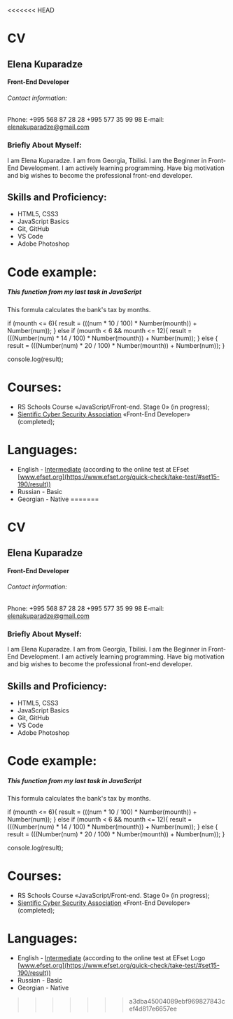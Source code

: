 <<<<<<< HEAD
# CV
## Elena Kuparadze
#### Front-End Developer

###### Contact information:
Phone: +995 568 87 28 28
        +995 577 35 99 98
E-mail: elenakuparadze@gmail.com

### Briefly About Myself:
I am Elena Kuparadze. I am from Georgia, Tbilisi.
I am the Beginner in Front-End Development. 
I am actively learning programming. Have big motivation and big wishes to become the professional front-end developer.

## Skills and Proficiency:
- HTML5, CSS3
- JavaScript Basics
- Git, GitHub
- VS Code
- Adobe Photoshop

# Code example: 
##### This function from my last task in JavaScript 
This formula calculates the bank's tax by months.

 if (mounth <= 6){
    result = (((num * 10 / 100) * Number(mounth)) + Number(num));
 } else if (mounth < 6 && mounth <= 12){
    result = (((Number(num) * 14 / 100) * Number(mounth)) + Number(num));
 } else {
    result = (((Number(num) * 20 / 100) * Number(mounth)) + Number(num));
 }
 
  console.log(result);
  
  # Courses:
- RS Schools Course «JavaScript/Front-end. Stage 0» (in progress);
- [Sientific Cyber Security Association](https://scsa.ge/en/)  «Front-End Developer» (completed);

# Languages:

- English - [Intermediate](https://drive.google.com/file/d/1IEH5wFuKPTUQGpXSNk_Br49Q0TH093jY/view?usp=sharing) (according to the online test at EFset [www.efset.org](https://www.efset.org/quick-check/take-test/#set15-190/result))
- Russian - Basic
- Georgian - Native
=======
# CV
## Elena Kuparadze
#### Front-End Developer

###### Contact information:
Phone: +995 568 87 28 28
        +995 577 35 99 98
E-mail: elenakuparadze@gmail.com

### Briefly About Myself:
I am Elena Kuparadze. I am from Georgia, Tbilisi.
I am the Beginner in Front-End Development. 
I am actively learning programming. Have big motivation and big wishes to become the professional front-end developer.

## Skills and Proficiency:
- HTML5, CSS3
- JavaScript Basics
- Git, GitHub
- VS Code
- Adobe Photoshop

# Code example: 
##### This function from my last task in JavaScript 
This formula calculates the bank's tax by months.

 if (mounth <= 6){
    result = (((num * 10 / 100) * Number(mounth)) + Number(num));
 } else if (mounth < 6 && mounth <= 12){
    result = (((Number(num) * 14 / 100) * Number(mounth)) + Number(num));
 } else {
    result = (((Number(num) * 20 / 100) * Number(mounth)) + Number(num));
 }
 
  console.log(result);
  
  # Courses:
- RS Schools Course «JavaScript/Front-end. Stage 0» (in progress);
- [Sientific Cyber Security Association](https://scsa.ge/en/)  «Front-End Developer» (completed);

# Languages:

- English - [Intermediate](https://drive.google.com/file/d/1IEH5wFuKPTUQGpXSNk_Br49Q0TH093jY/view?usp=sharing) (according to the online test at EFset Logo [www.efset.org](https://www.efset.org/quick-check/take-test/#set15-190/result))
- Russian - Basic
- Georgian - Native
>>>>>>> a3dba45004089ebf969827843cef4d817e6657ee
